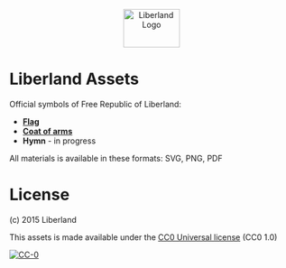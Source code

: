 <p>
<center>
   <img src="https://lgl.liberland.org/uploads/-/system/appearance/header_logo/1/Liberland_vlajka.png" alt="Liberland Logo" style="height: 68px; width:100px;"/>

</center>
</p>

# Liberland Assets

Official symbols of Free Republic of Liberland:
* **[Flag](/flag)**
* **[Coat of arms](/coat-of-arms)**
* **Hymn** - in progress

All materials is available in these formats: SVG, PNG, PDF

# License
(c) 2015 Liberland

This assets is made available under the [CC0 Universal license](https://creativecommons.org/publicdomain/zero/1.0/) (CC0 1.0)

[![CC-0](http://mirrors.creativecommons.org/presskit/buttons/88x31/svg/cc-zero.svg)](https://creativecommons.org/publicdomain/zero/1.0/)

